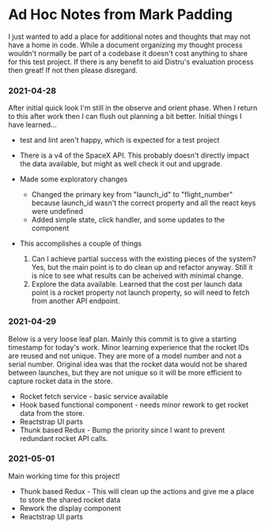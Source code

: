 # Ad Hoc Notes from Mark Padding
I just wanted to add a place for additional notes and thoughts that may not have a home in code.  While a document organizing my thought process wouldn't normally be part of a codebase it doesn't cost anything to share for this test project.  If there is any benefit to aid Distru's evaluation process then great!  If not then please disregard.

### 2021-04-28 
After initial quick look I'm still in the observe and orient phase.  When I return to this after work then I can flush out planning a bit better.  Initial things I have learned...
* test and lint aren't happy, which is expected for a test project
* There is a v4 of the SpaceX API.  This probably doesn't directly impact the data available, but might as well check it out and upgrade.
* Made some exploratory changes
   * Changed the primary key from "launch_id" to "flight_number" because launch_id wasn't the correct property and all the react keys were undefined
   * Added simple state, click handler, and some updates to the component
* This accomplishes a couple of things

   1. Can I achieve partial success with the existing pieces of the system?  Yes, but the main point is to do clean up and refactor anyway.  Still it is nice to see what results can be acheived with minimal change.
   2. Explore the data available.  Learned that the cost per launch data point is a rocket property not launch property, so will need to fetch from another API endpoint.

### 2021-04-29
Below is a very loose leaf plan.  Mainly this commit is to give a starting timestamp for today's work.  Minor learning experience that the rocket IDs are reused and not unique.  They are more of a model number and not a serial number.  Original idea was that the rocket data would not be shared between launches, but they are not unique so it will be more efficient to capture rocket data in the store.
* Rocket fetch service - basic service available
* Hook based functional component - needs minor rework to get rocket data from the store.
* Reactstrap UI parts
* Thunk based Redux  - Bump the priority since I want to prevent redundant rocket API calls.

### 2021-05-01 
Main working time for this project!
* Thunk based Redux - This will clean up the actions and give me a place to store the shared rocket data
* Rework the display component
* Reactstrap UI parts
